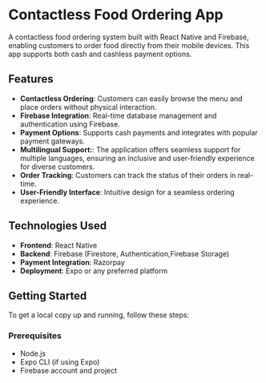 # Contactless Food Ordering App

A contactless food ordering system built with React Native and Firebase, enabling customers to order food directly from their mobile devices. This app supports both cash and cashless payment options.

## Features

- **Contactless Ordering**: Customers can easily browse the menu and place orders without physical interaction.
- **Firebase Integration**: Real-time database management and authentication using Firebase.
- **Payment Options**: Supports cash payments and integrates with popular payment gateways.
- **Multilingual Support:**: The application offers seamless support for multiple languages, ensuring an inclusive and user-friendly experience for diverse customers.
- **Order Tracking**: Customers can track the status of their orders in real-time.
- **User-Friendly Interface**: Intuitive design for a seamless ordering experience.

## Technologies Used

- **Frontend**: React Native
- **Backend**: Firebase (Firestore, Authentication,Firebase Storage)
- **Payment Integration**: Razorpay
- **Deployment**: Expo or any preferred platform

## Getting Started

To get a local copy up and running, follow these steps:

### Prerequisites

- Node.js
- Expo CLI (if using Expo)
- Firebase account and project

